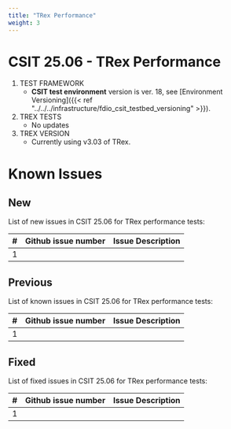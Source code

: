 ```yaml
---
title: "TRex Performance"
weight: 3
---
```


# CSIT 25.06 - TRex Performance

1. TEST FRAMEWORK
   - **CSIT test environment** version is ver. 18, see
     [Environment Versioning]({{< ref "../../../infrastructure/fdio_csit_testbed_versioning" >}}).
2. TREX TESTS
   - No updates
3. TREX VERSION
   - Currently using v3.03 of TRex.

# Known Issues

## New

List of new issues in CSIT 25.06 for TRex performance tests:

**#** | **Github issue number**                          | **Issue Description**
------|--------------------------------------------------|--------------------------------------------------------------
  1   |                                                  |

## Previous

List of known issues in CSIT 25.06 for TRex performance tests:

**#** | **Github issue number**                                      | **Issue Description**
------|--------------------------------------------------------------|--------------------------------------------------
  1   |                                                              |


## Fixed

List of fixed issues in CSIT 25.06 for TRex performance tests:

**#** | **Github issue number**                          | **Issue Description**
------|--------------------------------------------------|--------------------------------------------------------------
  1   |                                                  |
